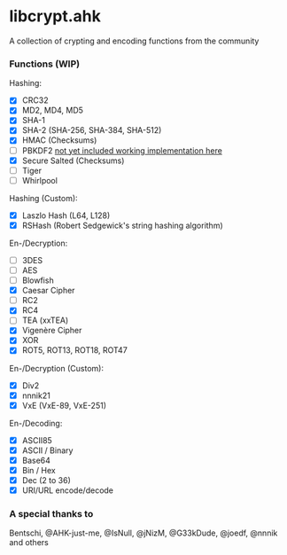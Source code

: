 libcrypt.ahk
============

A collection of crypting and encoding functions from the community

### Functions (WIP)  
Hashing:
- [x] CRC32
- [x] MD2, MD4, MD5
- [x] SHA-1
- [x] SHA-2 (SHA-256, SHA-384, SHA-512)
- [x] HMAC (Checksums)
- [ ] PBKDF2 [not yet included working implementation here](https://autohotkey.com/boards/viewtopic.php?t=3477)
- [x] Secure Salted (Checksums)
- [ ] Tiger
- [ ] Whirlpool
  
Hashing (Custom):
- [x] Laszlo Hash (L64, L128)
- [x] RSHash (Robert Sedgewick's string hashing algorithm)
  
En-/Decryption:
- [ ] 3DES
- [ ] AES
- [ ] Blowfish
- [x] Caesar Cipher
- [ ] RC2
- [x] RC4
- [ ] TEA (xxTEA)
- [x] Vigenère Cipher
- [x] XOR
- [x] ROT5, ROT13, ROT18, ROT47
  
En-/Decryption (Custom):
- [x] Div2
- [x] nnnik21
- [x] VxE (VxE-89, VxE-251)
  
En-/Decoding:
- [x] ASCII85
- [x] ASCII / Binary
- [x] Base64
- [x] Bin / Hex
- [x] Dec (2 to 36)
- [x] URI/URL encode/decode
  
### A special thanks to  
Bentschi, @AHK-just-me, @IsNull, @jNizM, @G33kDude, @joedf, @nnnik and others
